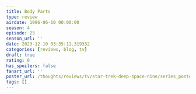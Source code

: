 ```yaml
---
title: Body Parts
type: review
airdate: 1996-06-10 00:00:00
season: 4
episode: 25
season_url: ''
date: 2023-12-10 03:35:11.319332
categories: [reviews, blog, tv]
draft: true
rating: 0
has_spoilers: false
fanart_url: ''
poster_url: /thoughts/reviews/tv/star-trek-deep-space-nine/series_poster.jpg
tags: []
---
```


